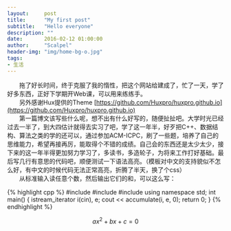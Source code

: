 ```yaml
---
layout:     post
title:      "My first post"
subtitle:   "Hello everyone"
description: ""
date:       2016-02-12 01:00:00
author:     "Scalpel"
header-img: "img/home-bg-o.jpg"
tags:
- 生活
---
```

　　拖了好长时间，终于克服了我的惰性，把这个网站给建成了，忙了一天，学了好多东西，正好下学期开Web课，可以用来练练手。  
　　另外感谢Hux提供的Theme [https://github.com/Huxpro/huxpro.github.io](https://github.com/Huxpro/huxpro.github.io)  
　　第一篇博文该写些什么呢，想不出有什么好写的，随便扯扯吧。大学时光已经过去一半了，到大四估计就得去实习了吧，学了这一年半，好歹把C++、数据结构、算法之类的学的还可以，通过参加ACM-ICPC，刷了一些题，培养了自己的思维能力，希望再接再厉，能取得个不错的成绩。自己会的东西还是太少太少，接下来的这一年半得更加努力学习了，多读书，多造轮子，为将来工作打好基础。最后写几行有意思的代码吧，顺便测试一下语法高亮。（模板对中文的支持貌似不怎么好，有中文的时候代码无法正常高亮，折腾了半天，换了个css）  
　　从标准输入读任意个数，然后输出它们的和，可以这么写：  

{% highlight cpp %}
#include <iostream>
#include <iterator>
#include <numeric>
using namespace std;
int main()
{
    istream_iterator<int> i(cin), e;
    cout << accumulate(i, e, 0);
    return 0;
}
{% endhighlight %}  

$$ax^2 + bx + c = 0$$

